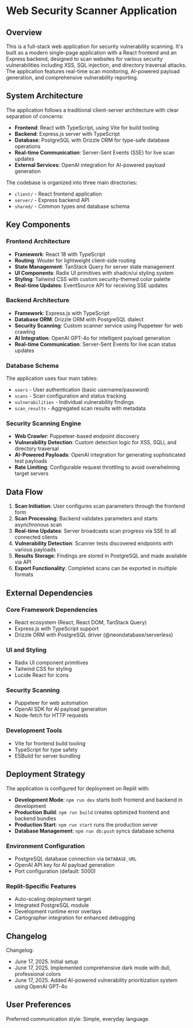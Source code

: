 # Web Security Scanner Application

## Overview

This is a full-stack web application for security vulnerability scanning. It's built as a modern single-page application with a React frontend and an Express backend, designed to scan websites for various security vulnerabilities including XSS, SQL injection, and directory traversal attacks. The application features real-time scan monitoring, AI-powered payload generation, and comprehensive vulnerability reporting.

## System Architecture

The application follows a traditional client-server architecture with clear separation of concerns:

- **Frontend**: React with TypeScript, using Vite for build tooling
- **Backend**: Express.js server with TypeScript
- **Database**: PostgreSQL with Drizzle ORM for type-safe database operations
- **Real-time Communication**: Server-Sent Events (SSE) for live scan updates
- **External Services**: OpenAI integration for AI-powered payload generation

The codebase is organized into three main directories:
- `client/` - React frontend application
- `server/` - Express backend API
- `shared/` - Common types and database schema

## Key Components

### Frontend Architecture
- **Framework**: React 18 with TypeScript
- **Routing**: Wouter for lightweight client-side routing
- **State Management**: TanStack Query for server state management
- **UI Components**: Radix UI primitives with shadcn/ui styling system
- **Styling**: Tailwind CSS with custom security-themed color palette
- **Real-time Updates**: EventSource API for receiving SSE updates

### Backend Architecture
- **Framework**: Express.js with TypeScript
- **Database ORM**: Drizzle ORM with PostgreSQL dialect
- **Security Scanning**: Custom scanner service using Puppeteer for web crawling
- **AI Integration**: OpenAI GPT-4o for intelligent payload generation
- **Real-time Communication**: Server-Sent Events for live scan status updates

### Database Schema
The application uses four main tables:
- `users` - User authentication (basic username/password)
- `scans` - Scan configuration and status tracking
- `vulnerabilities` - Individual vulnerability findings
- `scan_results` - Aggregated scan results with metadata

### Security Scanning Engine
- **Web Crawler**: Puppeteer-based endpoint discovery
- **Vulnerability Detection**: Custom detection logic for XSS, SQLi, and directory traversal
- **AI-Powered Payloads**: OpenAI integration for generating sophisticated test payloads
- **Rate Limiting**: Configurable request throttling to avoid overwhelming target servers

## Data Flow

1. **Scan Initiation**: User configures scan parameters through the frontend form
2. **Scan Processing**: Backend validates parameters and starts asynchronous scan
3. **Real-time Updates**: Server broadcasts scan progress via SSE to all connected clients
4. **Vulnerability Detection**: Scanner tests discovered endpoints with various payloads
5. **Results Storage**: Findings are stored in PostgreSQL and made available via API
6. **Export Functionality**: Completed scans can be exported in multiple formats

## External Dependencies

### Core Framework Dependencies
- React ecosystem (React, React DOM, TanStack Query)
- Express.js with TypeScript support
- Drizzle ORM with PostgreSQL driver (@neondatabase/serverless)

### UI and Styling
- Radix UI component primitives
- Tailwind CSS for styling
- Lucide React for icons

### Security Scanning
- Puppeteer for web automation
- OpenAI SDK for AI payload generation
- Node-fetch for HTTP requests

### Development Tools
- Vite for frontend build tooling
- TypeScript for type safety
- ESBuild for server bundling

## Deployment Strategy

The application is configured for deployment on Replit with:
- **Development Mode**: `npm run dev` starts both frontend and backend in development
- **Production Build**: `npm run build` creates optimized frontend and backend bundles
- **Production Start**: `npm run start` runs the production server
- **Database Management**: `npm run db:push` syncs database schema

### Environment Configuration
- PostgreSQL database connection via `DATABASE_URL`
- OpenAI API key for AI payload generation
- Port configuration (default: 5000)

### Replit-Specific Features
- Auto-scaling deployment target
- Integrated PostgreSQL module
- Development runtime error overlays
- Cartographer integration for enhanced debugging

## Changelog

Changelog:
- June 17, 2025. Initial setup
- June 17, 2025. Implemented comprehensive dark mode with dull, professional colors
- June 17, 2025. Added AI-powered vulnerability prioritization system using OpenAI GPT-4o

## User Preferences

Preferred communication style: Simple, everyday language.